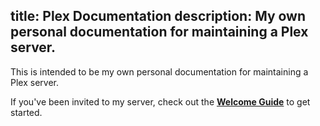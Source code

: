 title: Plex Documentation
description: My own personal documentation for maintaining a Plex server.
---
This is intended to be my own personal documentation for maintaining a Plex server.

If you've been invited to my server, check out the **[Welcome Guide](welcome-guide)** to get started.
